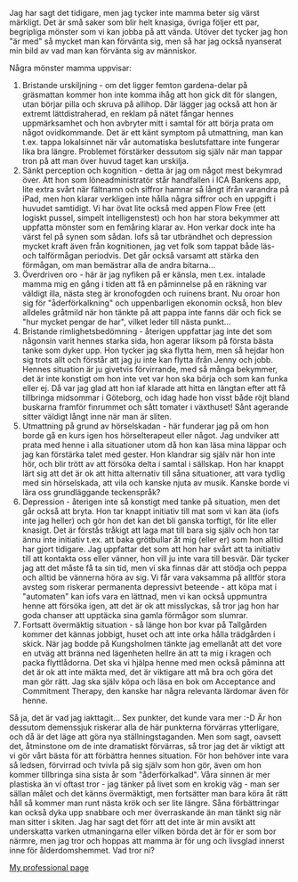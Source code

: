 Jag har sagt det tidigare, men jag tycker inte mamma beter sig värst märkligt. Det är små saker som blir helt knasiga, övriga följer ett par, begripliga mönster som vi kan jobba på att vända. Utöver det tycker jag hon "är med" så mycket man kan förvänta sig, men så har jag också nyanserat min bild av vad man kan förvänta sig av människor.

Några mönster mamma uppvisar:

1. Bristande urskiljning - om det ligger femton gardena-delar på gräsmattan kommer hon inte komma ihåg att hon gick dit för slangen, utan börjar pilla och skruva på allihop. Där lägger jag också att hon är extremt lättdistraherad, en reklam på nätet fångar hennes uppmärksamhet och hon avbryter mitt i samtal för att börja prata om något ovidkommande. Det är ett känt symptom på utmattning, man kan t.ex. tappa lokalsinnet när vår automatiska beslutsfattare inte fungerar lika bra längre. Problemet förstärker dessutom sig själv när man tappar tron på att man över huvud taget kan urskilja.
2. Sänkt perception och kognition - detta är jag om något mest bekymrad över. Att hon som löneadministratör står handfallen i ICA Bankens app, lite extra svårt när fältnamn och siffror hamnar så långt ifrån varandra på iPad, men hon klarar verkligen inte hålla några siffror och en uppgift i huvudet samtidigt. Vi har övat lite också med appen Flow Free (ett logiskt pussel, simpelt intelligenstest) och hon har stora bekymmer att uppfatta mönster som en femåring klarar av. Hon verkar dock inte ha värst fel på synen som sådan. Iofs så tar utbrändhet och depression mycket kraft även från kognitionen, jag vet folk som tappat både läs- och talförmågan periodvis. Det går också varsamt att stärka den förmågan, om man bemästrar alla de andra bitarna...
3. Överdriven oro - här är jag nyfiken på er känsla, men t.ex. intalade mamma mig en gång i tiden att få en påminnelse på en räkning var väldigt illa, nästa steg är kronofogden och ruinens brant. Nu oroar hon sig för "åderförkalkning" och uppenbarligen ekonomin också, hon blev alldeles gråtmild när hon tänkte på att pappa inte fanns där och fick se "hur mycket pengar de har", vilket leder till nästa punkt...
3. Bristande rimlighetsbedömning - återigen uppfattar jag inte det som någonsin varit hennes starka sida, hon agerar liksom på första bästa tanke som dyker upp. Hon tycker jag ska flytta hem, men så hejdar hon sig trots allt och förstår att jag ju inte kan flytta ifrån Jenny och jobb. Hennes situation är ju givetvis förvirrande, med så många bekymmer, det är inte konstigt om hon inte vet var hon ska börja och som kan funka eller ej. Då var jag glad att hon iaf klarade att hitta en längtan efter att få tillbringa midsommar i Göteborg, och idag hade hon visst både röjt bland buskarna framför finrummet och sått tomater i växthuset! Sånt agerande sitter väldigt långt inne när man är sliten.
4. Utmattning på grund av hörselskadan - här funderar jag på om hon borde gå en kurs igen hos hörselterapeut eller något. Jag undviker att prata med henne i alla situationer utom då hon kan läsa mina läppar och jag kan förstärka talet med gester. Hon klandrar sig själv när hon inte hör, och blir trött av att försöka delta i samtal i sällskap. Hon har knappt lärt sig att det är ok att hitta alternativ till såna situationer, att vara tydlig med sin hörselskada, att vila och kanske njuta av musik. Kanske borde vi lära oss grundläggande teckenspråk?
5. Depression - återigen inte så konstigt med tanke på situation, men det går också att bryta. Hon tar knappt initiativ till mat som vi kan äta (iofs inte jag heller) och gör hon det kan det bli ganska torftigt, för lite eller knasigt. Det är förstås tråkigt att laga mat till bara sig själv och hon tar ännu inte initiativ t.ex. att baka grötbullar åt mig (eller er) som hon alltid har gjort tidigare. Jag uppfattar det som att hon har svårt att ta initiativ till att kontakta oss eller vänner, hon vill ju inte vara till besvär. Där tycker jag att det måste få ta sin tid, men vi ska finnas där att stödja och peppa och alltid be vännerna höra av sig. Vi får vara vaksamma på alltför stora avsteg som riskerar permanenta depressivt beteende - att köpa mat i "automaten" kan iofs vara en lättnad, men vi kan också uppmuntra henne att försöka igen, att det är ok att misslyckas, så tror jag hon har goda chanser att upptäcka sina gamla förmågor som slumrar.
6. Fortsatt övermäktig situation - så länge hon bor kvar på Tallgården kommer det kännas jobbigt, huset och att inte orka hålla trädgården i skick. När jag bodde på Kungsholmen tänkte jag emellanåt att det vore en utväg att bränna ned lägenheten hellre än att ta mig i kragen och packa flyttlådorna. Det ska vi hjälpa henne med men också påminna att det är ok att inte mäkta med, det är viktigare att må bra och göra det man gör rätt. Jag ska själv köpa och läsa en bok om Acceptance and Commitment Therapy, den kanske har några relevanta lärdomar även för henne.

Så ja, det är vad jag iakttagit... Sex punkter, det kunde vara mer :-D Är hon dessutom demenssjuk riskerar alla de här punkterna förvärras ytterligare, och då är det läge att göra nya ställningstaganden. Men som sagt, oavsett det, åtminstone om de inte dramatiskt förvärras, så tror jag det är viktigt att vi gör vårt bästa för att förbättra hennes situation. För hon behöver inte vara så ledsen, förvirrad och tvivla på sig själv som hon gör, även om hon kommer tillbringa sina sista år som "åderförkalkad". Våra sinnen är mer plastiska än vi oftast tror - jag tänker på livet som en krokig väg - man ser sällan målet och det känns övermäktigt, men fortsätter man bara köra åt rätt håll så kommer man runt nästa krök och ser lite längre. Såna förbättringar kan också dyka upp snabbare och mer överraskande än man tänkt sig när man sitter i skiten. Jag har sagt det förr att det inte är min avsikt att underskatta varken utmaningarna eller vilken börda det är för er som bor närmre, men jag tror och hoppas att mamma är för ung och livsglad innerst inne för ålderdomshemmet. Vad tror ni?


[My professional page](http://www.linkedin.com/in/carljohan)
